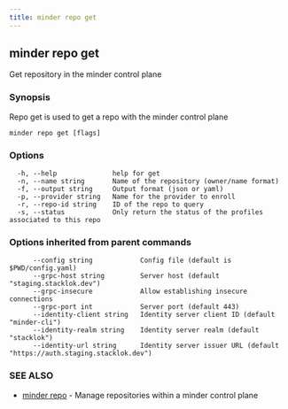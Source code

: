 ```yaml
---
title: minder repo get
---
```

## minder repo get

Get repository in the minder control plane

### Synopsis

Repo get is used to get a repo with the minder control plane

```
minder repo get [flags]
```

### Options

```
  -h, --help              help for get
  -n, --name string       Name of the repository (owner/name format)
  -f, --output string     Output format (json or yaml)
  -p, --provider string   Name for the provider to enroll
  -r, --repo-id string    ID of the repo to query
  -s, --status            Only return the status of the profiles associated to this repo
```

### Options inherited from parent commands

```
      --config string            Config file (default is $PWD/config.yaml)
      --grpc-host string         Server host (default "staging.stacklok.dev")
      --grpc-insecure            Allow establishing insecure connections
      --grpc-port int            Server port (default 443)
      --identity-client string   Identity server client ID (default "minder-cli")
      --identity-realm string    Identity server realm (default "stacklok")
      --identity-url string      Identity server issuer URL (default "https://auth.staging.stacklok.dev")
```

### SEE ALSO

* [minder repo](minder_repo.md)	 - Manage repositories within a minder control plane

